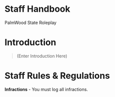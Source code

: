 # Staff Handbook
PalmWood State Roleplay 

# Introduction 
> (Enter Introduction Here)

# Staff Rules & Regulations 
**Infractions** - You must log all infractions. 
